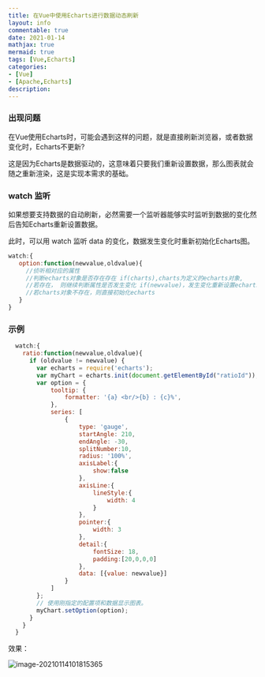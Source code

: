 ```yaml
---
title: 在Vue中使用Echarts进行数据动态刷新
layout: info
commentable: true
date: 2021-01-14
mathjax: true
mermaid: true
tags: [Vue,Echarts]
categories: 
- [Vue]
- [Apache,Echarts]
description: 
---
```


### 出现问题

在Vue使用Echarts时，可能会遇到这样的问题，就是直接刷新浏览器，或者数据变化时，Echarts不更新?

这是因为Echarts是数据驱动的，这意味着只要我们重新设置数据，那么图表就会随之重新渲染，这是实现本需求的基础。

<!--more-->

### watch 监听

如果想要支持数据的自动刷新，必然需要一个监听器能够实时监听到数据的变化然后告知Echarts重新设置数据。

此时，可以用 watch 监听 data 的变化，数据发生变化时重新初始化Echarts图。

```js
watch:{
   option:function(newvalue,oldvalue){   
     //侦听相对应的属性
     //判断echarts对象是否存在存在 if(charts),charts为定义的echarts对象,
     //若存在， 则继续判断属性是否发生变化 if(newvalue)，发生变化重新设置echarts的option, charts.setOption(newvalue),没发生变化则 charts.setOption(loldvalue)
     //若charts对象不存在，则直接初始化echarts
   } 
}
```

### 示例

```js
  watch:{
    ratio:function(newvalue,oldvalue){  
      if (oldvalue != newvalue) {
        var echarts = require('echarts');
        var myChart = echarts.init(document.getElementById("ratioId"));
        var option = {
            tooltip: {
                formatter: '{a} <br/>{b} : {c}%',
            },
            series: [
                {
                    type: 'gauge',
                    startAngle: 210,
                    endAngle: -30,
                    splitNumber:10,
                    radius: '100%',
                    axisLabel:{
                        show:false
                    },
                    axisLine:{
                        lineStyle:{
                            width: 4
                        }
                    },
                    pointer:{
                        width: 3
                    },
                    detail:{
                        fontSize: 18,
                        padding:[20,0,0,0]
                    },
                    data: [{value: newvalue}]
                }
            ]
        };
        // 使用刚指定的配置项和数据显示图表。
        myChart.setOption(option);
      }
    }
  }
```

效果：

![image-20210114101815365](/images/2021/01/image-20210114101815365.png)